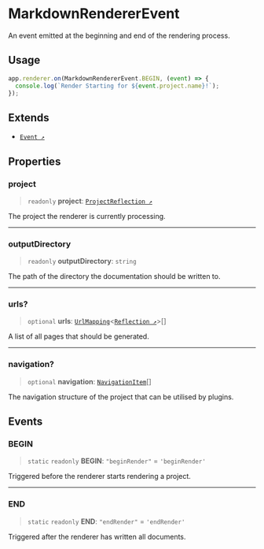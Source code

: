 # MarkdownRendererEvent

An event emitted at the beginning and end of the rendering process.

## Usage

```ts
app.renderer.on(MarkdownRendererEvent.BEGIN, (event) => {
  console.log(`Render Starting for ${event.project.name}!`);
});
```

## Extends

- [`Event ↗️`]( https://typedoc.org/api/classes/Event.html )

## Properties

### project

> `readonly` **project**: [`ProjectReflection ↗️`]( https://typedoc.org/api/classes/Models.ProjectReflection.html )

The project the renderer is currently processing.

***

### outputDirectory

> `readonly` **outputDirectory**: `string`

The path of the directory the documentation should be written to.

***

### urls?

> `optional` **urls**: [`UrlMapping`](/api-docs/Interface.UrlMapping.md)\<[`Reflection ↗️`]( https://typedoc.org/api/classes/Models.Reflection.html )\>[]

A list of all pages that should be generated.

***

### navigation?

> `optional` **navigation**: [`NavigationItem`](/api-docs/Interface.NavigationItem.md)[]

The navigation structure of the project that can be utilised by plugins.

## Events

### BEGIN

> `static` `readonly` **BEGIN**: `"beginRender"` = `'beginRender'`

Triggered before the renderer starts rendering a project.

***

### END

> `static` `readonly` **END**: `"endRender"` = `'endRender'`

Triggered after the renderer has written all documents.
